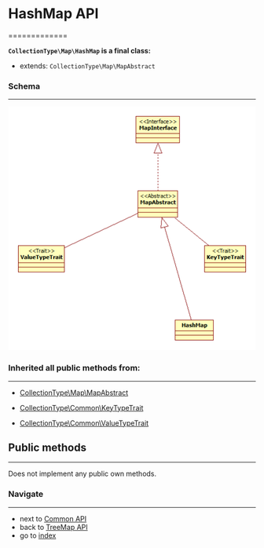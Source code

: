 # HashMap API
=============

**`CollectionType\Map\HashMap` is a final class:**

* extends: `CollectionType\Map\MapAbstract`

### Schema
----------

![CollectionType library structure](/docs/images/HashMap.png?raw=true)

### Inherited all public methods from:
--------------------------------------

* [CollectionType\Map\MapAbstract](/docs/api/5.2.1.0.MapAbstractAPI.md)

* [CollectionType\Common\KeyTypeTrait](/docs/api/5.3.1.KeyTypeTraitAPI.md)

* [CollectionType\Common\ValueTypeTrait](/docs/api/5.3.2.ValueTypeTraitAPI.md)

## Public methods
-----------------

Does not implement any public own methods.

### Navigate
------------

* next to [Common API](/docs/api/5.3.0.CommonAPI.md)
* back to [TreeMap API](/docs/api/5.2.1.1.TreeMapAPI.md)
* go to [index](/docs/README.md)
